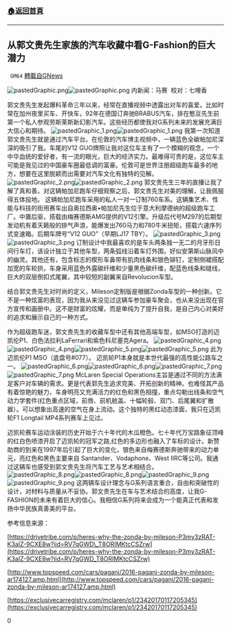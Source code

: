 ###  [:house:返回首頁](https://github.com/ourhimalayas/txt)
---

## 从郭文贵先生家族的汽车收藏中看G-Fashion的巨大潜力
` GM64` [轉載自GNews](https://gnews.org/zh-hans/617113/)

![pastedGraphic.png]()![pastedGraphic.png](https://gnews-media-offload.s3.amazonaws.com/wp-content/uploads/2020/12/04124457/image1.jpeg)
内新闻：马赛  校对：七哩香

郭文贵先生发起爆料革命三年以来，经常在直播视频中透露出对车的喜爱。比如时常在加州夜里买车、开快车，92年在德国订奔驰BRABUS汽车，排在憨豆先生前第一个私人参观劳斯莱斯新幻影汽车。这些经历都使我对G系列未来的发展充满巨大信心和期待。
![pastedGraphic_1.png]()![pastedGraphic_1.png](https://gnews-media-offload.s3.amazonaws.com/wp-content/uploads/2020/12/04125026/image2-1.jpeg)
我第一次知道郭文贵先生就是通过汽车平台。在伦敦的汽车博主视频中，一辆蓝色全碳帕加尼深深的吸引了我。车尾的V12 GUO牌照让我对这位车主有了一个模糊的观念，一个中华血统的爱好者，有一流的眼光，巨大的经济实力。最难得可贵的是，这位车主可能是我见过的中国豪车圈最低调的富豪。伦敦可是世界注册超级跑车最多的地方，想要在这里脱颖而出需要对汽车文化有独特的见解。
![pastedGraphic_2.png]()![pastedGraphic_2.png](https://gnews-media-offload.s3.amazonaws.com/wp-content/uploads/2020/12/04125015/image3.jpeg)
郭文贵先生三年的直播让我了解了真和善。对这辆帕加尼跑车仔细观察之后，郭文贵先生对美的理解，让我佩服得五体投地。 这辆帕加尼跑车采用的私人一对一订制760车系。这辆集艺术、性能与科技的街用赛车出自奥拉西奥•帕加尼先生位于意大利摩德纳的超级跑车工厂。中置后驱，搭载由梅赛德斯AMG提供的V12引擎。升级后代号M297的后期型发动机有着天籁般的排气声浪，能爆发出760马力和780牛米扭矩，搭载六速序列式变速箱。后期车牌号“V12 GUO”（早期LJ17 TBY）。
![pastedGraphic_3.png]()![pastedGraphic_3.png](https://gnews-media-offload.s3.amazonaws.com/wp-content/uploads/2020/12/04125003/image4.jpeg)
订制设计中我最喜欢的是车头两条独一无二的月牙形日间行车灯，该设计独立于其他车型，两条弧线沿着车灯外围，好似安第斯山脉风中的幽灵。其他还有，包含标志的楔形车鼻带有肌肉线条和银色铆钉，定制侧裙搭配加宽的车轮拱，车身采用蓝色外露碳纤维和少量黑色碳纤维，配蓝色线条和缝线，巨大的双层倒扣式尾翼，其中较短的副翼来自Revolucion车型。

结合郭文贵先生对时尚的定义，Mileson定制版是根据Zonda车型的一种创新。它不是一种炫富的表现，因为我从来没见过这辆车参加豪车聚会，也从来没出现在官方宣传和画册中。这不是财富的炫耀，而是单纯为了提升自我，是自己内心对美好的追求和展示自己的一种方式。

作为超级跑车迷，郭文贵先生的收藏车型中还有其他高端车型，如MSO打造的迈凯伦P1、白色法拉利LaFerrari和紫色科尼塞克Agera。
![pastedGraphic_4.png]()![pastedGraphic_4.png](https://gnews-media-offload.s3.amazonaws.com/wp-content/uploads/2020/12/04124937/image5.jpeg)![pastedGraphic_5.png]()![pastedGraphic_5.png](https://gnews-media-offload.s3.amazonaws.com/wp-content/uploads/2020/12/04124843/image6.jpeg)
此为迈凯伦P1 MSO（底盘号#077）。 迈凯轮P1本身就是本世代最强的高性能公路车之一。
![pastedGraphic_6.png]()![pastedGraphic_6.png](https://gnews-media-offload.s3.amazonaws.com/wp-content/uploads/2020/12/04124831/image7.jpeg)![pastedGraphic_7.png]()![pastedGraphic_7.png](https://gnews-media-offload.s3.amazonaws.com/wp-content/uploads/2020/12/04124820/image8.jpeg)
McLaren Special Operations主旨是通过不同的方法满足客户对车辆的需求。更是代表郭先生追求完美、开拓创新的精神。也难怪其产品有着惊艳的魅力，车身明亮又充满活力的红色和黑色相撞，重点勾勒出线条和空气动力学套件(红色重点区域，前唇、前机舱盖、十幅轮毂、双门、后尾翼和扩散器）。可以想象出高速的空气在身上流动。这个独特的黑红动态漆面，我只在迈凯轮F1 Longtail MP4系列赛车上见过。

迈凯轮赛车运动涂装的历史开始于六十年代的木瓜橙色。七十年代万宝路象征顶峰的红白色喷漆开启了迈凯轮的冠军之路,红色的多边形也融入了车标的设计。新赞助商的到来在1997年后引起了巨大的变化，银色来自梅赛德斯奔驰带来的动力单元，亮红色和黑色主要来自 Santander、Vodaphone、West IIRC等公司。我通过这辆车也感受到郭文贵先生将汽车工艺与艺术相结合。
![pastedGraphic_8.png]()![pastedGraphic_8.png](https://gnews-media-offload.s3.amazonaws.com/wp-content/uploads/2020/12/04124757/image9.jpeg)![pastedGraphic_9.png]()![pastedGraphic_9.png](https://gnews-media-offload.s3.amazonaws.com/wp-content/uploads/2020/12/04124805/image10.jpeg)
这两辆车设计理念与G系列语言重合，自由和突破性的设计，对材料与质量从不妥协。郭文贵先生在车与艺术结合的高度，让我G-FASHION的未来有着巨大的信心。我相信G系列将来会成为一个能真正代表和发扬中华民族真善美的平台。

参考信息来源：

[https://drivetribe.com/p/heres-why-the-zonda-by-mileson-P3my3zRAT-K3aIZ-9CXE8w?iid=RV7qGWD\_T8ORIMKtcCSZrw](https://drivetribe.com/p/heres-why-the-zonda-by-mileson-P3my3zRAT-K3aIZ-9CXE8w?iid=RV7qGWD_T8ORIMKtcCSZrw)

[http://www.topspeed.com/cars/pagani/2016-pagani-zonda-by-mileson-ar174127.amp.html](http://www.topspeed.com/cars/pagani/2016-pagani-zonda-by-mileson-ar174127.amp.html)



[https://exclusivecarregistry.com/mclaren/p1/23420170117205345](https://exclusivecarregistry.com/mclaren/p1/23420170117205345)



0
